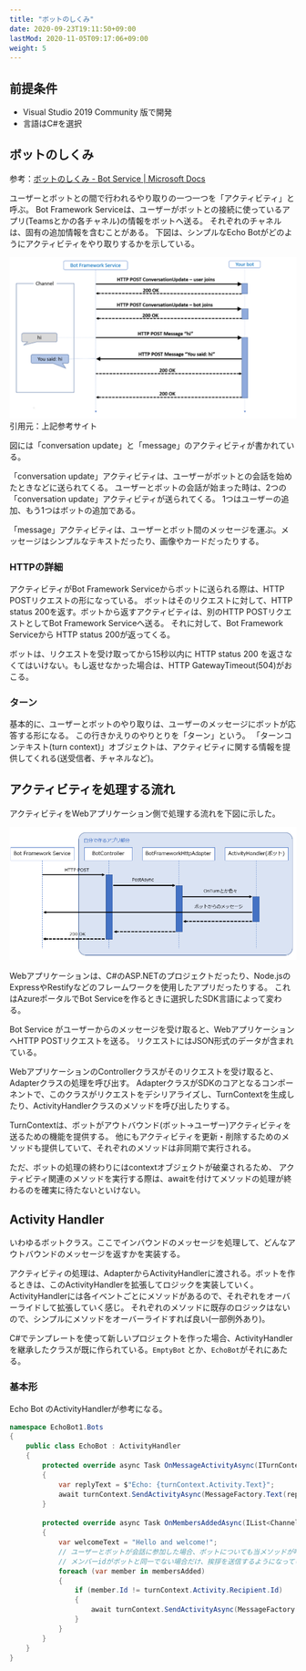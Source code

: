 ```yaml
---
title: "ボットのしくみ"
date: 2020-09-23T19:11:50+09:00
lastMod: 2020-11-05T09:17:06+09:00
weight: 5
---
```


## 前提条件

* Visual Studio 2019 Community 版で開発
* 言語はC#を選択

## ボットのしくみ
参考：[ボットのしくみ - Bot Service | Microsoft Docs](https://docs.microsoft.com/ja-jp/azure/bot-service/bot-builder-basics?view=azure-bot-service-4.0&tabs=csharp)

ユーザーとボットとの間で行われるやり取りの一つ一つを「アクティビティ」と呼ぶ。
Bot Framework Serviceは、ユーザーがボットとの接続に使っているアプリ(Teamsとかの各チャネル)の情報をボットへ送る。
それぞれのチャネルは、固有の追加情報を含むことがある。
下図は、シンプルなEcho Botがどのようにアクティビティをやり取りするかを示している。

![](2020-09-26-20-20-38.png)  
引用元：上記参考サイト

図には「conversation update」と「message」のアクティビティが書かれている。

 「conversation update」アクティビティは、ユーザーがボットとの会話を始めたときなどに送られてくる。
 ユーザーとボットの会話が始まった時は、2つの「conversation update」アクティビティが送られてくる。
 1つはユーザーの追加、もう1つはボットの追加である。

「message」アクティビティは、ユーザーとボット間のメッセージを運ぶ。メッセージはシンプルなテキストだったり、画像やカードだったりする。

### HTTPの詳細
アクティビティがBot Framework Serviceからボットに送られる際は、HTTP POSTリクエストの形になっている。
ボットはそのリクエストに対して、HTTP status 200を返す。ボットから返すアクティビティは、別のHTTP POSTリクエストとしてBot Framework Serviceへ送る。
それに対して、Bot Framework Serviceから HTTP status 200が返ってくる。

ボットは、リクエストを受け取ってから15秒以内に HTTP status 200 を返さなくてはいけない。もし返せなかった場合は、HTTP GatewayTimeout(504)がおこる。

### ターン
基本的に、ユーザーとボットのやり取りは、ユーザーのメッセージにボットが応答する形になる。
この行きかえりのやりとりを「ターン」という。
「ターンコンテキスト(turn context)」オブジェクトは、アクティビティに関する情報を提供してくれる(送受信者、チャネルなど)。

## アクティビティを処理する流れ
アクティビティをWebアプリケーション側で処理する流れを下図に示した。

![](2020-11-05-09-04-17.png)

Webアプリケーションは、C#のASP.NETのプロジェクトだったり、Node.jsのExpressやRestifyなどのフレームワークを使用したアプリだったりする。
これはAzureポータルでBot Serviceを作るときに選択したSDK言語によって変わる。

Bot Service がユーザーからのメッセージを受け取ると、WebアプリケーションへHTTP POSTリクエストを送る。
リクエストにはJSON形式のデータが含まれている。

WebアプリケーションのControllerクラスがそのリクエストを受け取ると、Adapterクラスの処理を呼び出す。
AdapterクラスがSDKのコアとなるコンポーネントで、このクラスがリクエストをデシリアライズし、TurnContextを生成したり、ActivityHandlerクラスのメソッドを呼び出したりする。

TurnContextは、ボットがアウトバウンド(ボット→ユーザー)アクティビティを送るための機能を提供する。
他にもアクティビティを更新・削除するためのメソッドも提供していて、それぞれのメソッドは非同期で実行される。

ただ、ボットの処理の終わりにはcontextオブジェクトが破棄されるため、
アクティビティ関連のメソッドを実行する際は、awaitを付けてメソッドの処理が終わるのを確実に待たないといけない。

## Activity Handler
いわゆるボットクラス。ここでインバウンドのメッセージを処理して、どんなアウトバウンドのメッセージを返すかを実装する。

アクティビティの処理は、AdapterからActivityHandlerに渡される。ボットを作るときは、このActivityHandlerを拡張してロジックを実装していく。
ActivityHandlerには各イベントごとにメソッドがあるので、それぞれをオーバーライドして拡張していく感じ。
それぞれのメソッドに既存のロジックはないので、シンプルにメソッドをオーバーライドすれば良い(一部例外あり)。

C#でテンプレートを使って新しいプロジェクトを作った場合、ActivityHandlerを継承したクラスが既に作られている。`EmptyBot` とか、`EchoBot`がそれにあたる。

### 基本形
Echo Bot のActivityHandlerが参考になる。

```csharp
namespace EchoBot1.Bots
{
    public class EchoBot : ActivityHandler
    {
        protected override async Task OnMessageActivityAsync(ITurnContext<IMessageActivity> turnContext, CancellationToken cancellationToken)
        {
            var replyText = $"Echo: {turnContext.Activity.Text}";
            await turnContext.SendActivityAsync(MessageFactory.Text(replyText, replyText), cancellationToken);
        }

        protected override async Task OnMembersAddedAsync(IList<ChannelAccount> membersAdded, ITurnContext<IConversationUpdateActivity> turnContext, CancellationToken cancellationToken)
        {
            var welcomeText = "Hello and welcome!";
            // ユーザーとボットが会話に参加した場合、ボットについても当メソッドが呼び出されるので、
            // メンバーidがボットと同一でない場合だけ、挨拶を送信するようになっている。
            foreach (var member in membersAdded)
            {
                if (member.Id != turnContext.Activity.Recipient.Id)
                {
                    await turnContext.SendActivityAsync(MessageFactory.Text(welcomeText, welcomeText), cancellationToken);
                }
            }
        }
    }
}
```

